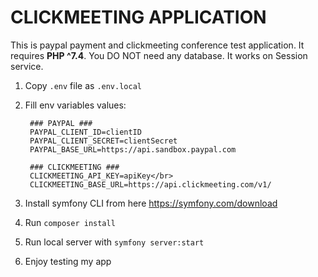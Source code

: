 # CLICKMEETING APPLICATION #
This is paypal payment and clickmeeting conference test application.
It requires **PHP ^7.4**. You DO NOT need any database. It works on Session service.

1. Copy `.env` file as `.env.local` 
2. Fill env variables values: </br>

        ### PAYPAL ###
        PAYPAL_CLIENT_ID=clientID 
        PAYPAL_CLIENT_SECRET=clientSecret
        PAYPAL_BASE_URL=https://api.sandbox.paypal.com
        
        ### CLICKMEETING ###
        CLICKMEETING_API_KEY=apiKey</br>
        CLICKMEETING_BASE_URL=https://api.clickmeeting.com/v1/

3. Install symfony CLI from here https://symfony.com/download

4. Run `composer install` </br>

5. Run local server with `symfony server:start` </br>

6. Enjoy testing my app </br>